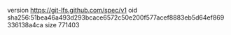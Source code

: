 version https://git-lfs.github.com/spec/v1
oid sha256:51bea46a493d293bcace6572c50e200f577acef8883eb5d64ef869336138a4ca
size 771403

